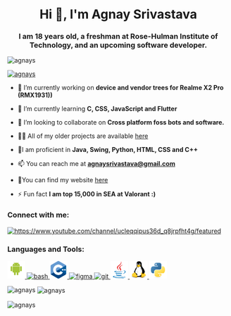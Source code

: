 <h1 align="center">Hi 👋, I'm Agnay Srivastava</h1>
<h3 align="center">I am 18 years old, a freshman at Rose-Hulman Institute of Technology, and an upcoming software developer.</h3>

<p align="left"> <img src="https://komarev.com/ghpvc/?username=agnays&label=Profile%20views&color=0e75b6&style=flat" alt="agnays" /> </p>

<p align="left"> <a href="https://github.com/ryo-ma/github-profile-trophy"><img src="https://github-profile-trophy.vercel.app/?username=agnays" alt="agnays" /></a> </p>

- 🔭 I’m currently working on **device and vendor trees for Realme X2 Pro (RMX1931))**

- 🌱 I’m currently learning **C, CSS, JavaScript and Flutter**

- 👯 I’m looking to collaborate on **Cross platform foss bots and software.**

- 👨‍💻 All of my older projects are available [here](https://github.com/AgnaySrivastava)

- 💬I am proficient in **Java, Swing, Python, HTML, CSS and C++**

- 📫 You can reach me at **agnaysrivastava@gmail.com**

- 📄You can find my website [here](https://agnaysrivastava.com)

- ⚡ Fun fact **I am top 15,000 in SEA at Valorant :)**

<h3 align="left">Connect with me:</h3>
<p align="left">
<a href="https://www.youtube.com/c/https://www.youtube.com/channel/ucleqqipus36d_q8jrpfht4g/featured" target="blank"><img align="center" src="https://raw.githubusercontent.com/rahuldkjain/github-profile-readme-generator/master/src/images/icons/Social/youtube.svg" alt="https://www.youtube.com/channel/ucleqqipus36d_q8jrpfht4g/featured" height="30" width="40" /></a>
</p>

<h3 align="left">Languages and Tools:</h3>
<p align="left"> <a href="https://developer.android.com" target="_blank" rel="noreferrer"> <img src="https://raw.githubusercontent.com/devicons/devicon/master/icons/android/android-original-wordmark.svg" alt="android" width="40" height="40"/> </a> <a href="https://www.gnu.org/software/bash/" target="_blank" rel="noreferrer"> <img src="https://www.vectorlogo.zone/logos/gnu_bash/gnu_bash-icon.svg" alt="bash" width="40" height="40"/> </a> <a href="https://www.w3schools.com/cpp/" target="_blank" rel="noreferrer"> <img src="https://raw.githubusercontent.com/devicons/devicon/master/icons/cplusplus/cplusplus-original.svg" alt="cplusplus" width="40" height="40"/> </a> <a href="https://www.figma.com/" target="_blank" rel="noreferrer"> <img src="https://www.vectorlogo.zone/logos/figma/figma-icon.svg" alt="figma" width="40" height="40"/> </a> <a href="https://git-scm.com/" target="_blank" rel="noreferrer"> <img src="https://www.vectorlogo.zone/logos/git-scm/git-scm-icon.svg" alt="git" width="40" height="40"/> </a> <a href="https://www.java.com" target="_blank" rel="noreferrer"> <img src="https://raw.githubusercontent.com/devicons/devicon/master/icons/java/java-original.svg" alt="java" width="40" height="40"/> </a> <a href="https://www.linux.org/" target="_blank" rel="noreferrer"> <img src="https://raw.githubusercontent.com/devicons/devicon/master/icons/linux/linux-original.svg" alt="linux" width="40" height="40"/> </a> <a href="https://www.python.org" target="_blank" rel="noreferrer"> <img src="https://raw.githubusercontent.com/devicons/devicon/master/icons/python/python-original.svg" alt="python" width="40" height="40"/> </a> </p>

<p><img align="left" src="https://github-readme-stats.vercel.app/api/top-langs?username=agnays&show_icons=true&locale=en&layout=compact" alt="agnays" /></p>

<p>&nbsp;<img align="center" src="https://github-readme-stats.vercel.app/api?username=agnays&show_icons=true&locale=en" alt="agnays" /></p>

<p><img align="center" src="https://github-readme-streak-stats.herokuapp.com/?user=agnays&" alt="agnays" /></p>

